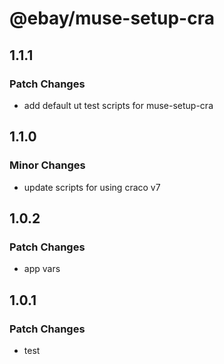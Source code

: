 # @ebay/muse-setup-cra

## 1.1.1

### Patch Changes

- add default ut test scripts for muse-setup-cra

## 1.1.0

### Minor Changes

- update scripts for using craco v7

## 1.0.2

### Patch Changes

- app vars

## 1.0.1

### Patch Changes

- test
